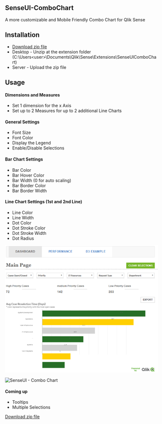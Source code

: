 ## SenseUI-ComboChart

A more customizable and Mobile Friendly Combo Chart for Qlik Sense


## Installation
- [Download zip file](https://github.com/yianni-ververis/SenseUI-ComboChart/archive/master.zip)
- Desktop - Unzip at the extension folder (C:\Users\<user>\Documents\Qlik\Sense\Extensions\SenseUIComboChart) 
- Server - Upload the zip file

## Usage

#### Dimensions and Measures
- Set 1 dimension for the x Axis
- Set up to 2 Measures for up to 2 additional Line Charts

#### General Settings
- Font Size
- Font Color
- Display the Legend
- Enable/Disable Selections

#### Bar Chart Settings 
- Bar Color
- Bar Hover Color
- Bar Width (0 for auto scaling)
- Bar Border Color
- Bar Border Width

#### Line Chart Settings (1st and 2nd Line)
- Line Color
- Line Width
- Dot Color
- Dot Stroke Color
- Dot Stroke Width
- Dot Radius

![SenseUI - Combo Chart](/preview.png?raw=true "SenseUI - Combo Chart")

![SenseUI - Combo Chart](/preview2.png?raw=true "SenseUI - Combo Chart")

#### Coming up
- Tooltips
- Multiple Selections

[Download zip file](https://github.com/yianni-ververis/SenseUI-ComboChart/archive/master.zip)
